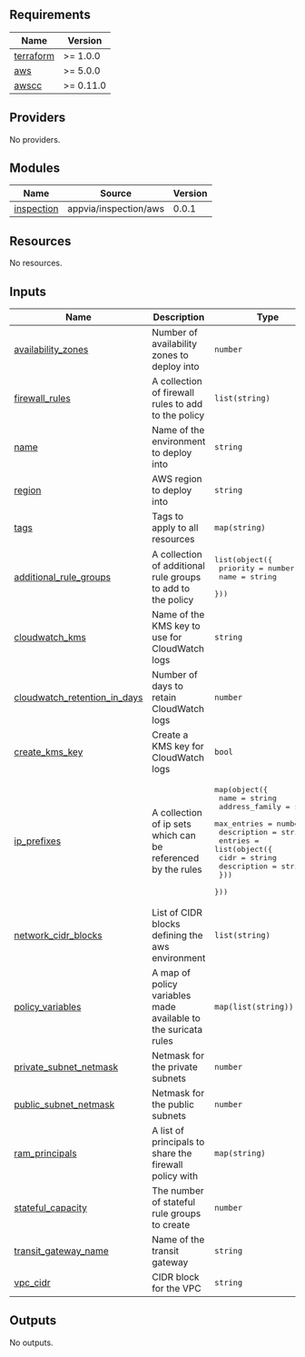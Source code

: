 <!-- BEGIN_TF_DOCS -->
## Requirements

| Name | Version |
|------|---------|
| <a name="requirement_terraform"></a> [terraform](#requirement\_terraform) | >= 1.0.0 |
| <a name="requirement_aws"></a> [aws](#requirement\_aws) | >= 5.0.0 |
| <a name="requirement_awscc"></a> [awscc](#requirement\_awscc) | >= 0.11.0 |

## Providers

No providers.

## Modules

| Name | Source | Version |
|------|--------|---------|
| <a name="module_inspection"></a> [inspection](#module\_inspection) | appvia/inspection/aws | 0.0.1 |

## Resources

No resources.

## Inputs

| Name | Description | Type | Default | Required |
|------|-------------|------|---------|:--------:|
| <a name="input_availability_zones"></a> [availability\_zones](#input\_availability\_zones) | Number of availability zones to deploy into | `number` | n/a | yes |
| <a name="input_firewall_rules"></a> [firewall\_rules](#input\_firewall\_rules) | A collection of firewall rules to add to the policy | `list(string)` | n/a | yes |
| <a name="input_name"></a> [name](#input\_name) | Name of the environment to deploy into | `string` | n/a | yes |
| <a name="input_region"></a> [region](#input\_region) | AWS region to deploy into | `string` | n/a | yes |
| <a name="input_tags"></a> [tags](#input\_tags) | Tags to apply to all resources | `map(string)` | n/a | yes |
| <a name="input_additional_rule_groups"></a> [additional\_rule\_groups](#input\_additional\_rule\_groups) | A collection of additional rule groups to add to the policy | <pre>list(object({<br>    priority = number<br>    name     = string<br>  }))</pre> | `[]` | no |
| <a name="input_cloudwatch_kms"></a> [cloudwatch\_kms](#input\_cloudwatch\_kms) | Name of the KMS key to use for CloudWatch logs | `string` | `""` | no |
| <a name="input_cloudwatch_retention_in_days"></a> [cloudwatch\_retention\_in\_days](#input\_cloudwatch\_retention\_in\_days) | Number of days to retain CloudWatch logs | `number` | `30` | no |
| <a name="input_create_kms_key"></a> [create\_kms\_key](#input\_create\_kms\_key) | Create a KMS key for CloudWatch logs | `bool` | `false` | no |
| <a name="input_ip_prefixes"></a> [ip\_prefixes](#input\_ip\_prefixes) | A collection of ip sets which can be referenced by the rules | <pre>map(object({<br>    name           = string<br>    address_family = string<br>    max_entries    = number<br>    description    = string<br>    entries = list(object({<br>      cidr        = string<br>      description = string<br>    }))<br>  }))</pre> | `{}` | no |
| <a name="input_network_cidr_blocks"></a> [network\_cidr\_blocks](#input\_network\_cidr\_blocks) | List of CIDR blocks defining the aws environment | `list(string)` | <pre>[<br>  "10.0.0.0/8",<br>  "192.168.0.0/24"<br>]</pre> | no |
| <a name="input_policy_variables"></a> [policy\_variables](#input\_policy\_variables) | A map of policy variables made available to the suricata rules | `map(list(string))` | `{}` | no |
| <a name="input_private_subnet_netmask"></a> [private\_subnet\_netmask](#input\_private\_subnet\_netmask) | Netmask for the private subnets | `number` | `24` | no |
| <a name="input_public_subnet_netmask"></a> [public\_subnet\_netmask](#input\_public\_subnet\_netmask) | Netmask for the public subnets | `number` | `24` | no |
| <a name="input_ram_principals"></a> [ram\_principals](#input\_ram\_principals) | A list of principals to share the firewall policy with | `map(string)` | `{}` | no |
| <a name="input_stateful_capacity"></a> [stateful\_capacity](#input\_stateful\_capacity) | The number of stateful rule groups to create | `number` | `5000` | no |
| <a name="input_transit_gateway_name"></a> [transit\_gateway\_name](#input\_transit\_gateway\_name) | Name of the transit gateway | `string` | `"tgw"` | no |
| <a name="input_vpc_cidr"></a> [vpc\_cidr](#input\_vpc\_cidr) | CIDR block for the VPC | `string` | `"100.64.0.0/21"` | no |

## Outputs

No outputs.
<!-- END_TF_DOCS -->